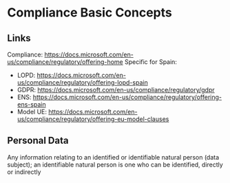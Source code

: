 # Compliance Basic Concepts

## Links
Compliance: https://docs.microsoft.com/en-us/compliance/regulatory/offering-home
Specific for Spain:
 - LOPD: https://docs.microsoft.com/en-us/compliance/regulatory/offering-lopd-spain
 - GDPR: https://docs.microsoft.com/en-us/compliance/regulatory/gdpr
 - ENS: https://docs.microsoft.com/en-us/compliance/regulatory/offering-ens-spain
 - Model UE: https://docs.microsoft.com/en-us/compliance/regulatory/offering-eu-model-clauses

## Personal Data
Any information relating to an identified or identifiable natural person (data subject); an identifiable natural person is one who can be identified, directly or indirectly